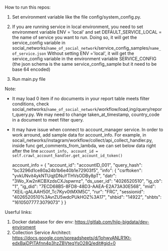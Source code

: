 
How to run this repos:
1. Set environment variable like the file config/system_config.py.

2. If you are running service in local environment, you need to set environment variable ENV = 'local' and set DEFAULT_SERVICE_LOCAL = the name of service you want to run. 
Doing so, it will get the service_config variable in social_networks/`name_of_social_network`/service_config_samples/`name_of_service.json`
Without setting ENV ='local',  it will get  the service_config variable in the environment variable SERVICE_CONFIG (the json schema is the same service_config_sample but it need to be base 64 encoded)

3. Run main.py file

Note: 

- It may load 0 item if no documents in your report table meets filter conditions, check social_networks/`name_of_social_network`/workflow/load,ing/query/report_query.py. We may need to change taken_at_timestamp, country_code in a document to meet filter query.

- It may have issue when connect to account_manager service. In order to work arround, add sample data for account_info.
For example, in socail_networks/instagram/workflow/collect/api_collect_handler.py, inside func get_comments_from_lambda, we can set below data right after the line 
`account_info, account_id = self.crawl_account_handler.get_account_id_token()`

           
		 
	account_info = {
		 "account_id": "accountID_001",
            "query_hash": "bc3296d1ce80a24b1b6e40b1e72903f5",
            "info": {
                "csrftoken": "yvkUNvit4ykNTUqjtDNuYTHVsODBy8pT",
                "datr": "3Wo_Xw2nKCBXzdsCXJspwrnz",
                "ds_user_id": "4026520510",
                "ig_cb": "1",
                "ig_did": "7ECD68B5-8FD8-48D3-AAEA-E2A73A30E568",
                "mid": "XEiL-gALAAH50f_Tc7Kyv0tMXM5C",
                "rur": "FRC",
                "sessionid": "4026520510%3AvrZU5wdcPUkHOZ%3A17",
                "shbid": "14922",
                "shbts": "1610507777.3079073"
            }
        }


Userful links:
1. Docker database for dev env: https://gitlab.com/hiip-bigdata/dev-enviroment
2. Collection Service Architect: https://docs.google.com/spreadsheets/d/1ohwvANLR1Kt-edxBajDPlTAfnn4p3hzZBVteqYsO28Q/edit#gid=0






